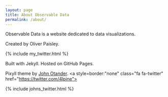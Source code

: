 ```yaml
---
layout: page
title: About Observable Data
permalink: /about/
---
```


Observable Data is a website dedicated to data visualizations.

Created by Oliver Paisley. </p> {% include my_twitter.html %}

Built with Jekyll. Hosted on GitHub Pages.

Pixyll theme by [John Otander](http://johnotander.com). <a style=border:"none" class="fa fa-twitter" href="https://twitter.com/4lpine"></a>

{% include johns_twitter.html %}
